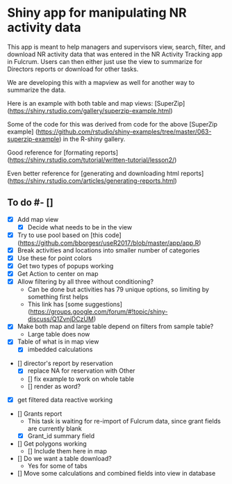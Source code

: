 # Shiny app for manipulating NR activity data

This app is meant to help managers and supervisors view, search, filter, and download NR activity data that was entered in the NR Activity Tracking app in Fulcrum. Users  can then either just use the view to summarize for Directors reports or download for other tasks.

We are developing this with a mapview as well for another way to summarize the data.

Here is an example with both table and map views: [SuperZip] (https://shiny.rstudio.com/gallery/superzip-example.html)

Some of the code for this was derived from code for the above [SuperZip example] (https://github.com/rstudio/shiny-examples/tree/master/063-superzip-example) in the R-shiny gallery.

Good reference for [formating reports] (https://shiny.rstudio.com/tutorial/written-tutorial/lesson2/) 

Even better reference for [generating and downloading html reports] (https://shiny.rstudio.com/articles/generating-reports.html)

## To do #- [] 
- [x] Add map view
  - [x] Decide what needs to be in the view
- [x] Try to use pool based on [this code] (https://github.com/bborgesr/useR2017/blob/master/app/app.R)
- [x] Break activities and locations into smaller number of categories
- [x] Use these for point colors
- [x] Get two types of popups working
- [x] Get Action to center on map
- [x] Allow filtering by all three without conditioning?
  - Can be done but activities has 79 unique options, so limiting by something first helps
  - This link has [some suggestions] (https://groups.google.com/forum/#!topic/shiny-discuss/Q1ZvnjDCzUM)
- [x] Make both map and large table depend on filters from sample table?
  - Large table does now
- [x] Table of what is in map view
  - [x] imbedded calculations
- [] director's report by reservation
  - [x] replace NA for reservation with Other
  - [] fix example to work on whole table
  - [] render as word?
- [x] get filtered data reactive working
- [] Grants report
  - This task is waiting for re-import of Fulcrum data, since grant fields are currently blank
  - [x] Grant_id summary field
- [] Get polygons working
  - [] Include them here in map
- [] Do we want a table download?
  - Yes for some of tabs
- [] Move some calculations and combined fields into view in database

